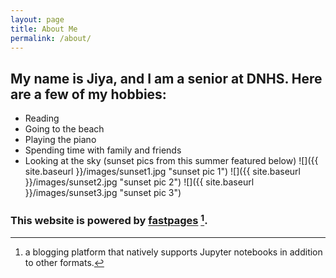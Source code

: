 ```yaml
---
layout: page
title: About Me
permalink: /about/
---
```


## My name is Jiya, and I am a senior at DNHS. Here are a few of my hobbies:
- Reading
- Going to the beach
- Playing the piano
- Spending time with family and friends
- Looking at the sky (sunset pics from this summer featured below)
![]({{ site.baseurl }}/images/sunset1.jpg "sunset pic 1")
![]({{ site.baseurl }}/images/sunset2.jpg "sunset pic 2")
![]({{ site.baseurl }}/images/sunset3.jpg "sunset pic 3")

### This website is powered by **[fastpages](https://github.com/fastai/fastpages)** [^1].



[^1]:a blogging platform that natively supports Jupyter notebooks in addition to other formats.
